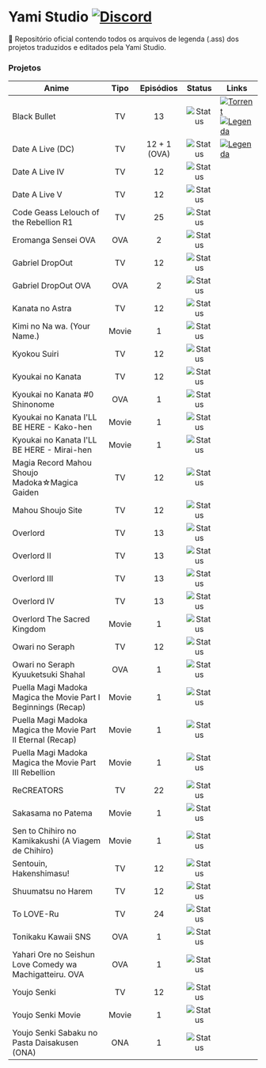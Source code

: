 # Yami Studio [![Discord](https://img.shields.io/badge/Discord-%235865F2.svg?style=for-the-badge&logo=discord&logoColor=white)](https://discord.gg/SEU_CONVITE)

📜 Repositório oficial contendo todos os arquivos de legenda (.ass) dos projetos traduzidos e editados pela Yami Studio.

### Projetos

| Anime | Tipo | Episódios | Status | Links |
| --- | :---: | :---: | :---: | --- |
| Black Bullet | TV | 13 | ![Status](https://img.shields.io/badge/Batch-0D6EFD?style=for-the-badge) | [![Torrent](https://img.shields.io/badge/Torrent-Nyaa-247FCC?style=for-the-badge&logo=qbittorrent)](https://nyaa.si/view/1958289) <br> [![Legenda](https://img.shields.io/badge/Legenda-GitHub-333333?style=for-the-badge&logo=github)](https://github.com/IncYami/YamiStudio/tree/main/%5BYami%5D%20Black%20Bullet%20%5BBD%5D.pt-BR) |
| Date A Live (DC) | TV | 12 + 1 (OVA) | ![Status](https://img.shields.io/badge/Batch-0D6EFD?style=for-the-badge) | [![Legenda](https://img.shields.io/badge/Legenda-GitHub-333333?style=for-the-badge&logo=github)](https://github.com/IncYami/YamiStudio/tree/main/%5BYami%5D%20Date%20A%20Live%20(DC)%20%5BBD%5D.pt-BR) |
| Date A Live IV  | TV | 12 | ![Status](https://img.shields.io/badge/Batch-0D6EFD?style=for-the-badge) |
| Date A Live V  | TV | 12 | ![Status](https://img.shields.io/badge/Batch-0D6EFD?style=for-the-badge) |
| Code Geass Lelouch of the Rebellion R1 | TV | 25 | ![Status](https://img.shields.io/badge/Em%20Andamento-22C55E?style=for-the-badge) |
| Eromanga Sensei OVA  | OVA | 2 | ![Status](https://img.shields.io/badge/Em%20Revisão-DC3545?style=for-the-badge) |
| Gabriel DropOut  | TV | 12 | ![Status](https://img.shields.io/badge/Batch-0D6EFD?style=for-the-badge) |
| Gabriel DropOut OVA  | OVA | 2 | ![Status](https://img.shields.io/badge/Batch-0D6EFD?style=for-the-badge) |
| Kanata no Astra  | TV | 12 | ![Status](https://img.shields.io/badge/Batch-0D6EFD?style=for-the-badge) |
| Kimi no Na wa. (Your Name.)  | Movie | 1 | ![Status](https://img.shields.io/badge/Em%20Revisão-DC3545?style=for-the-badge) |
| Kyokou Suiri  | TV | 12 | ![Status](https://img.shields.io/badge/Em%20Revisão-DC3545?style=for-the-badge) |
| Kyoukai no Kanata  | TV | 12 | ![Status](https://img.shields.io/badge/Batch-0D6EFD?style=for-the-badge) |
| Kyoukai no Kanata #0 Shinonome  | OVA | 1 | ![Status](https://img.shields.io/badge/Batch-0D6EFD?style=for-the-badge) |
| Kyoukai no Kanata I'LL BE HERE - Kako-hen  | Movie | 1 | ![Status](https://img.shields.io/badge/Batch-0D6EFD?style=for-the-badge) |
| Kyoukai no Kanata I'LL BE HERE - Mirai-hen  | Movie | 1 | ![Status](https://img.shields.io/badge/Batch-0D6EFD?style=for-the-badge) |
| Magia Record Mahou Shoujo Madoka☆Magica Gaiden  | TV | 12 | ![Status](https://img.shields.io/badge/Em%20Revisão-DC3545?style=for-the-badge) |
| Mahou Shoujo Site  | TV | 12 | ![Status](https://img.shields.io/badge/Batch-0D6EFD?style=for-the-badge) |
| Overlord  | TV | 13 | ![Status](https://img.shields.io/badge/Batch-0D6EFD?style=for-the-badge) |
| Overlord II  | TV | 13 | ![Status](https://img.shields.io/badge/Batch-0D6EFD?style=for-the-badge) |
| Overlord III  | TV | 13 | ![Status](https://img.shields.io/badge/Batch-0D6EFD?style=for-the-badge) |
| Overlord IV  | TV | 13 | ![Status](https://img.shields.io/badge/Batch-0D6EFD?style=for-the-badge) |
| Overlord The Sacred Kingdom  | Movie | 1 | ![Status](https://img.shields.io/badge/Batch-0D6EFD?style=for-the-badge) |
| Owari no Seraph  | TV | 12 | ![Status](https://img.shields.io/badge/Em%20Revisão-DC3545?style=for-the-badge) |
| Owari no Seraph Kyuuketsuki Shahal  | OVA | 1 | ![Status](https://img.shields.io/badge/Em%20Revisão-DC3545?style=for-the-badge) |
| Puella Magi Madoka Magica the Movie Part I Beginnings (Recap)  | Movie | 1 | ![Status](https://img.shields.io/badge/Em%20Revisão-DC3545?style=for-the-badge) |
| Puella Magi Madoka Magica the Movie Part II Eternal (Recap) | Movie | 1 | ![Status](https://img.shields.io/badge/Em%20Revisão-DC3545?style=for-the-badge) |
| Puella Magi Madoka Magica the Movie Part III Rebellion  | Movie | 1 | ![Status](https://img.shields.io/badge/Em%20Revisão-DC3545?style=for-the-badge) |
| ReCREATORS  | TV | 22 | ![Status](https://img.shields.io/badge/Em%20Revisão-DC3545?style=for-the-badge) |
| Sakasama no Patema  | Movie | 1 | ![Status](https://img.shields.io/badge/Em%20Revisão-DC3545?style=for-the-badge) |
| Sen to Chihiro no Kamikakushi (A Viagem de Chihiro)  | Movie | 1 | ![Status](https://img.shields.io/badge/Em%20Revisão-DC3545?style=for-the-badge) |
| Sentouin, Hakenshimasu!  | TV | 12 | ![Status](https://img.shields.io/badge/Em%20Revisão-DC3545?style=for-the-badge) |
| Shuumatsu no Harem  | TV | 12 | ![Status](https://img.shields.io/badge/Em%20Revisão-DC3545?style=for-the-badge) |
| To LOVE-Ru  | TV | 24 | ![Status](https://img.shields.io/badge/Em%20Revisão-DC3545?style=for-the-badge) |
| Tonikaku Kawaii SNS  | OVA | 1 | ![Status](https://img.shields.io/badge/Em%20Revisão-DC3545?style=for-the-badge) |
| Yahari Ore no Seishun Love Comedy wa Machigatteiru. OVA  | OVA | 1 | ![Status](https://img.shields.io/badge/Em%20Revisão-DC3545?style=for-the-badge) |
| Youjo Senki  | TV | 12 | ![Status](https://img.shields.io/badge/Em%20Revisão-DC3545?style=for-the-badge) |
| Youjo Senki Movie  | Movie | 1 | ![Status](https://img.shields.io/badge/Em%20Revisão-DC3545?style=for-the-badge) |
| Youjo Senki Sabaku no Pasta Daisakusen (ONA)  | ONA | 1 | ![Status](https://img.shields.io/badge/Em%20Revisão-DC3545?style=for-the-badge) |
